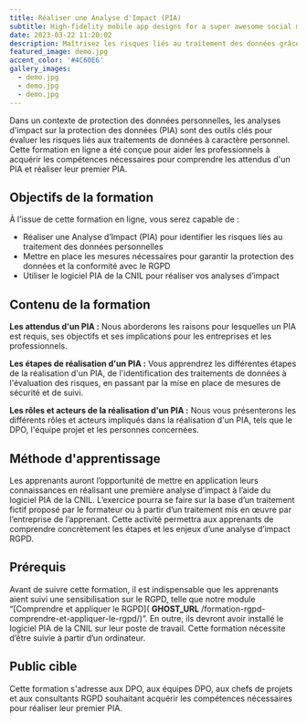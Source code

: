 ```yaml
---
title: Réaliser une Analyse d'Impact (PIA)
subtitle: High-fidelity mobile app designs for a super awesome social media company.
date: 2023-03-22 11:20:02
description: Maîtrisez les risques liés au traitement des données grâce à notre formation en ligne. Apprenez à réaliser une Analyse d’Impact (PIA) pour identifier les risques et mettre en place les mesures nécessaires pour garantir la conformité de votre entreprise avec le RGPD.
featured_image: demo.jpg
accent_color: '#4C60E6'
gallery_images:
  - demo.jpg
  - demo.jpg
  - demo.jpg
---
```


Dans un contexte de protection des données personnelles, les analyses d'impact sur la protection des données (PIA) sont des outils clés pour évaluer les risques liés aux traitements de données à caractère personnel. Cette formation en ligne a été conçue pour aider les professionnels à acquérir les compétences nécessaires pour comprendre les attendus d'un PIA et réaliser leur premier PIA.

## Objectifs de la formation

À l’issue de cette formation en ligne, vous serez capable de :

- Réaliser une Analyse d’Impact (PIA) pour identifier les risques liés au traitement des données personnelles
- Mettre en place les mesures nécessaires pour garantir la protection des données et la conformité avec le RGPD
- Utiliser le logiciel PIA de la CNIL pour réaliser vos analyses d’impact

## Contenu de la formation

**Les attendus d'un PIA :** Nous aborderons les raisons pour lesquelles un PIA est requis, ses objectifs et ses implications pour les entreprises et les professionnels.

**Les étapes de réalisation d'un PIA :** Vous apprendrez les différentes étapes de la réalisation d'un PIA, de l'identification des traitements de données à l'évaluation des risques, en passant par la mise en place de mesures de sécurité et de suivi.

**Les rôles et acteurs de la réalisation d'un PIA :** Nous vous présenterons les différents rôles et acteurs impliqués dans la réalisation d'un PIA, tels que le DPO, l'équipe projet et les personnes concernées.

## Méthode d'apprentissage

Les apprenants auront l’opportunité de mettre en application leurs connaissances en réalisant une première analyse d’impact à l’aide du logiciel PIA de la CNIL. L’exercice pourra se faire sur la base d’un traitement fictif proposé par le formateur ou à partir d’un traitement mis en œuvre par l’entreprise de l’apprenant. Cette activité permettra aux apprenants de comprendre concrètement les étapes et les enjeux d’une analyse d’impact RGPD.

## Prérequis

Avant de suivre cette formation, il est indispensable que les apprenants aient suivi une sensibilisation sur le RGPD, telle que notre module “[Comprendre et appliquer le RGPD]( __GHOST_URL__ /formation-rgpd-comprendre-et-appliquer-le-rgpd/)”. En outre, ils devront avoir installé le logiciel PIA de la CNIL sur leur poste de travail. Cette formation nécessite d’être suivie à partir d’un ordinateur.

## Public cible

Cette formation s'adresse aux DPO, aux équipes DPO, aux chefs de projets et aux consultants RGPD souhaitant acquérir les compétences nécessaires pour réaliser leur premier PIA.

